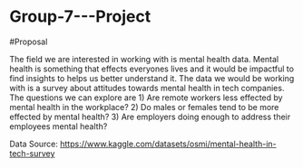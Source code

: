 # Group-7---Project


#Proposal

The field we are interested in working with is mental health data. Mental health is something that effects everyones lives and it would be impactful to find insights to helps us better understand it. The data we would be working with is a survey about attitudes towards mental health in tech companies. The questions we can explore are 1) Are remote workers less effected by mental health in the workplace? 2) Do males or females tend to be more effected by mental health? 3) Are employers doing enough to address their employees mental health?

Data Source: https://www.kaggle.com/datasets/osmi/mental-health-in-tech-survey
